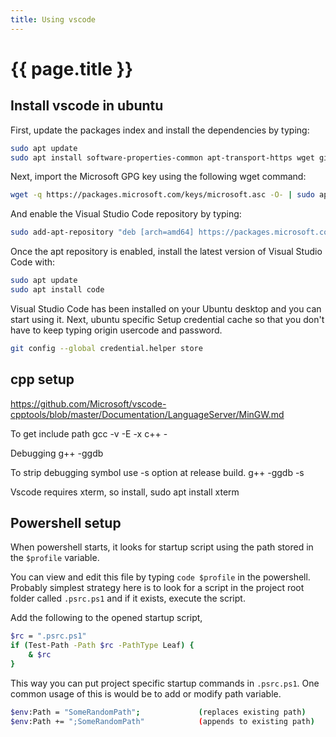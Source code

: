 ```yaml
---
title: Using vscode
---
```


# {{ page.title }}


## Install vscode in ubuntu
First, update the packages index and install the dependencies by typing:
```bash
sudo apt update
sudo apt install software-properties-common apt-transport-https wget git
```
Next, import the Microsoft GPG key using the following wget command:
```bash
wget -q https://packages.microsoft.com/keys/microsoft.asc -O- | sudo apt-key add -
```

And enable the Visual Studio Code repository by typing:

```bash
sudo add-apt-repository "deb [arch=amd64] https://packages.microsoft.com/repos/vscode stable main"
```
Once the apt repository is enabled, install the latest version of Visual Studio Code with:
```bash
sudo apt update
sudo apt install code
```
Visual Studio Code has been installed on your Ubuntu desktop and you can start using it. Next, ubuntu specific Setup credential cache so that you don't have to keep typing origin usercode and password.

```bash
git config --global credential.helper store
```

## cpp setup
https://github.com/Microsoft/vscode-cpptools/blob/master/Documentation/LanguageServer/MinGW.md


To get include path
gcc -v -E -x c++ -


Debugging
g++ -ggdb <files>

To strip debugging symbol use -s option at release build.
g++ -ggdb -s <files>

Vscode requires xterm, so install, sudo apt install xterm

## Powershell setup

When powershell starts, it looks for startup script using the path 
stored in the `$profile` variable.

You can view and edit this file by typing `code $profile` in the powershell.
Probably simplest strategy here is to look for a script in the project root
folder called `.psrc.ps1` and if it exists, execute the script.

Add the following to the opened startup script,
```bash
$rc = ".psrc.ps1"
if (Test-Path -Path $rc -PathType Leaf) {
    & $rc
}
```
This way you can put project specific startup commands in `.psrc.ps1`.
One common usage of this is would be to add or modify path variable.
```bash
$env:Path = "SomeRandomPath";             (replaces existing path) 
$env:Path += ";SomeRandomPath"            (appends to existing path)
```

